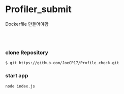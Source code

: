 # Profiler_submit

Dockerfile 만들어야함 

<br>
<br>

### clone Repository 
~~~~~~~~~~~~~~~
$ git https://github.com/JoeCP17/Profile_check.git
~~~~~~~~~~~~~~~

### start app 
~~~~~~~~~~~~
node index.js 
~~~~~~~~~~~~~
